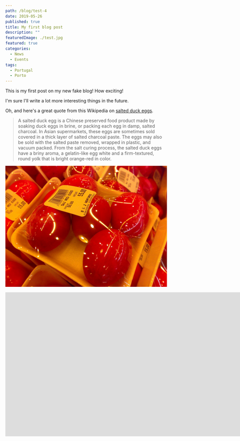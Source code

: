 ```yaml
---
path: /blog/test-4
date: 2019-05-26
published: true
title: My first blog post
description: ""
featuredImage: ./test.jpg
featured: true
categories:
  - News
  - Events
tags:
  - Portugal
  - Porto
---
```

This is my first post on my new fake blog! How exciting!

I'm sure I'll write a lot more interesting things in the future.

Oh, and here's a great quote from this Wikipedia on
[salted duck eggs](https://en.wikipedia.org/wiki/Salted_duck_egg).

> A salted duck egg is a Chinese preserved food product made by soaking duck
> eggs in brine, or packing each egg in damp, salted charcoal. In Asian
> supermarkets, these eggs are sometimes sold covered in a thick layer of salted
> charcoal paste. The eggs may also be sold with the salted paste removed,
> wrapped in plastic, and vacuum packed. From the salt curing process, the
> salted duck eggs have a briny aroma, a gelatin-like egg white and a
> firm-textured, round yolk that is bright orange-red in color.

![Chinese Salty Egg](./salty_egg.jpg)
<iframe style="border:0;" class="lozad" data-src="https://www.google.com/maps/embed?pb=!1m18!1m12!1m3!1d2747.4527823660237!2d30.73750701522612!3d46.47934612912612!2m3!1f0!2f0!3f0!3m2!1i1024!2i768!4f13.1!3m3!1m2!1s0x40c631835da02399%3A0x88a9fe53889f8e39!2sAdrenalin!5e0!3m2!1sen!2sua!4v1548063765736" width="1920" height="450" allowfullscreen="" src="https://www.google.com/maps/embed?pb=!1m18!1m12!1m3!1d2747.4527823660237!2d30.73750701522612!3d46.47934612912612!2m3!1f0!2f0!3f0!3m2!1i1024!2i768!4f13.1!3m3!1m2!1s0x40c631835da02399%3A0x88a9fe53889f8e39!2sAdrenalin!5e0!3m2!1sen!2sua!4v1548063765736" data-loaded="true"></iframe>
